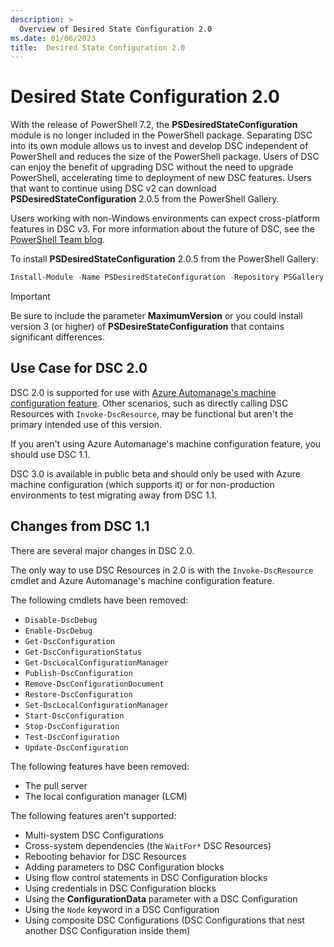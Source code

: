```yaml
---
description: >
  Overview of Desired State Configuration 2.0
ms.date: 01/06/2023
title:  Desired State Configuration 2.0
---
```

# Desired State Configuration 2.0

With the release of PowerShell 7.2, the **PSDesiredStateConfiguration** module is no longer included
in the PowerShell package. Separating DSC into its own module allows us to invest and develop DSC
independent of PowerShell and reduces the size of the PowerShell package. Users of DSC can enjoy
the benefit of upgrading DSC without the need to upgrade PowerShell, accelerating time to deployment
of new DSC features. Users that want to continue using DSC v2 can download
**PSDesiredStateConfiguration** 2.0.5 from the PowerShell Gallery.

Users working with non-Windows environments can expect cross-platform features in DSC v3. For more
information about the future of DSC, see the [PowerShell Team blog][1].

To install **PSDesiredStateConfiguration** 2.0.5 from the PowerShell Gallery:

```powershell
Install-Module -Name PSDesiredStateConfiguration -Repository PSGallery -MaximumVersion 2.99
```

> [!IMPORTANT]
> Be sure to include the parameter **MaximumVersion** or you could install version 3 (or higher) of
> **PSDesireStateConfiguration** that contains significant differences.

## Use Case for DSC 2.0

DSC 2.0 is supported for use with [Azure Automanage's machine configuration feature][2]. Other
scenarios, such as directly calling DSC Resources with `Invoke-DscResource`, may be functional but
aren't the primary intended use of this version.

If you aren't using Azure Automanage's machine configuration feature, you should use DSC 1.1.

DSC 3.0 is available in public beta and should only be used with Azure machine configuration (which
supports it) or for non-production environments to test migrating away from DSC 1.1.

## Changes from DSC 1.1

There are several major changes in DSC 2.0.

The only way to use DSC Resources in 2.0 is with the `Invoke-DscResource` cmdlet and Azure
Automanage's machine configuration feature.

The following cmdlets have been removed:

- `Disable-DscDebug`
- `Enable-DscDebug`
- `Get-DscConfiguration`
- `Get-DscConfigurationStatus`
- `Get-DscLocalConfigurationManager`
- `Publish-DscConfiguration`
- `Remove-DscConfigurationDocument`
- `Restore-DscConfiguration`
- `Set-DscLocalConfigurationManager`
- `Start-DscConfiguration`
- `Stop-DscConfiguration`
- `Test-DscConfiguration`
- `Update-DscConfiguration`

The following features have been removed:

- The pull server
- The local configuration manager (LCM)

The following features aren't supported:

- Multi-system DSC Configurations
- Cross-system dependencies (the `WaitFor*` DSC Resources)
- Rebooting behavior for DSC Resources
- Adding parameters to DSC Configuration blocks
- Using flow control statements in DSC Configuration blocks
- Using credentials in DSC Configuration blocks
- Using the **ConfigurationData** parameter with a DSC Configuration
- Using the `Node` keyword in a DSC Configuration
- Using composite DSC Configurations (DSC Configurations that nest another DSC Configuration inside
  them)

<!-- Reference Links -->

[1]: https://devblogs.microsoft.com/powershell/powershell-team-2021-investments/#dsc-for-powershell-7
[2]: /azure/governance/machine-configuration/overview
